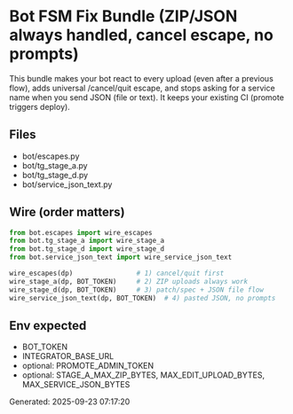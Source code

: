 # Bot FSM Fix Bundle (ZIP/JSON always handled, cancel escape, no prompts)

This bundle makes your bot react to every upload (even after a previous flow),
adds universal /cancel/quit escape, and stops asking for a service name when you
send JSON (file or text). It keeps your existing CI (promote triggers deploy).

## Files
- bot/escapes.py
- bot/tg_stage_a.py
- bot/tg_stage_d.py
- bot/service_json_text.py

## Wire (order matters)
```python
from bot.escapes import wire_escapes
from bot.tg_stage_a import wire_stage_a
from bot.tg_stage_d import wire_stage_d
from bot.service_json_text import wire_service_json_text

wire_escapes(dp)                # 1) cancel/quit first
wire_stage_a(dp, BOT_TOKEN)     # 2) ZIP uploads always work
wire_stage_d(dp, BOT_TOKEN)     # 3) patch/spec + JSON file flow
wire_service_json_text(dp, BOT_TOKEN)  # 4) pasted JSON, no prompts
```

## Env expected
- BOT_TOKEN
- INTEGRATOR_BASE_URL
- optional: PROMOTE_ADMIN_TOKEN
- optional: STAGE_A_MAX_ZIP_BYTES, MAX_EDIT_UPLOAD_BYTES, MAX_SERVICE_JSON_BYTES

Generated: 2025-09-23 07:17:20

